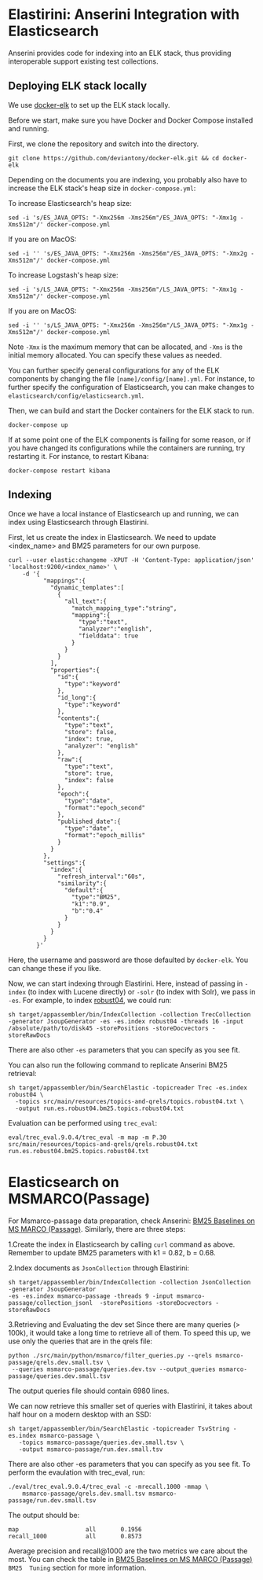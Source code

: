 # Elastirini: Anserini Integration with Elasticsearch

Anserini provides code for indexing into an ELK stack, thus providing interoperable support existing test collections.

## Deploying ELK stack locally

We use [docker-elk](https://github.com/deviantony/docker-elk) to set up the ELK stack locally.

Before we start, make sure you have Docker and Docker Compose installed and running.

First, we clone the repository and switch into the directory.

```
git clone https://github.com/deviantony/docker-elk.git && cd docker-elk
```

Depending on the documents you are indexing, you probably also have to increase the ELK stack's heap size in `docker-compose.yml`:

To increase Elasticsearch's heap size:

```
sed -i 's/ES_JAVA_OPTS: "-Xmx256m -Xms256m"/ES_JAVA_OPTS: "-Xmx1g -Xms512m"/' docker-compose.yml
```

If you are on MacOS:

```
sed -i '' 's/ES_JAVA_OPTS: "-Xmx256m -Xms256m"/ES_JAVA_OPTS: "-Xmx2g -Xms512m"/' docker-compose.yml
```

To increase Logstash's heap size:

```
sed -i 's/LS_JAVA_OPTS: "-Xmx256m -Xms256m"/LS_JAVA_OPTS: "-Xmx1g -Xms512m"/' docker-compose.yml
```

If you are on MacOS:

```
sed -i '' 's/LS_JAVA_OPTS: "-Xmx256m -Xms256m"/LS_JAVA_OPTS: "-Xmx1g -Xms512m"/' docker-compose.yml
```

Note `-Xmx` is the maximum memory that can be allocated, and `-Xms` is the initial memory allocated. You can specify these values as needed.

You can further specify general configurations for any of the ELK components by changing the file `[name]/config/[name].yml`. For instance, to further specify the configuration of Elasticsearch, you can make changes to `elasticsearch/config/elasticsearch.yml`.

Then, we can build and start the Docker containers for the ELK stack to run.

`docker-compose up`

If at some point one of the ELK components is failing for some reason, or if you have changed its configurations while the containers are running, try restarting it. For instance, to restart Kibana:

`docker-compose restart kibana`

## Indexing

Once we have a local instance of Elasticsearch up and running, we can index using Elasticsearch through Elastirini.

First, let us create the index in Elasticsearch. We need to update <index_name> and BM25 parameters for our own purpose.

```
curl --user elastic:changeme -XPUT -H 'Content-Type: application/json' 'localhost:9200/<index_name>' \
    -d '{
          "mappings":{
            "dynamic_templates":[
              {
                "all_text":{
                  "match_mapping_type":"string",
                  "mapping":{
                    "type":"text",
                    "analyzer":"english",
                    "fielddata": true
                  }
                }
              }
            ],
            "properties":{
              "id":{
                "type":"keyword"
              },
              "id_long":{
                "type":"keyword"
              },
              "contents":{
                "type":"text",
                "store": false,
                "index": true,
                "analyzer": "english"
              },
              "raw":{
                "type":"text",
                "store": true,
                "index": false
              },
              "epoch":{
                "type":"date",
                "format":"epoch_second"
              },
              "published_date":{
                "type":"date",
                "format":"epoch_millis"
              }
            }
          },
          "settings":{
            "index":{
              "refresh_interval":"60s",
              "similarity":{
                "default":{
                  "type":"BM25",
                  "k1":"0.9",
                  "b":"0.4"
                }
              }
            }
          }
        }'
```

Here, the username and password are those defaulted by `docker-elk`. You can change these if you like.

Now, we can start indexing through Elastirini. Here, instead of passing in `-index` (to index with Lucene directly) or `-solr` (to index with Solr), we pass in `-es`. For example, to index [robust04](https://github.com/castorini/anserini/blob/master/docs/regressions-robust04.md), we could run:

```
sh target/appassembler/bin/IndexCollection -collection TrecCollection -generator JsoupGenerator -es -es.index robust04 -threads 16 -input /absolute/path/to/disk45 -storePositions -storeDocvectors -storeRawDocs
```

There are also other `-es` parameters that you can specify as you see fit.

You can also run the following command to replicate Anserini BM25 retrieval:

```
sh target/appassembler/bin/SearchElastic -topicreader Trec -es.index robust04 \
  -topics src/main/resources/topics-and-qrels/topics.robust04.txt \
  -output run.es.robust04.bm25.topics.robust04.txt
```

Evaluation can be performed using `trec_eval`:

```
eval/trec_eval.9.0.4/trec_eval -m map -m P.30 src/main/resources/topics-and-qrels/qrels.robust04.txt run.es.robust04.bm25.topics.robust04.txt
```
# Elasticsearch on MSMARCO(Passage)
For Msmarco-passage data preparation, check Anserini: [BM25 Baselines on MS MARCO (Passage)](https://github.com/castorini/anserini/blob/master/docs/experiments-msmarco-passage.md). Similarly, there are three steps:

1.Create the index in Elasticsearch by calling `curl` command as above. Remember to update BM25 parameters with k1 = 0.82, b = 0.68.

2.Index documents as `JsonCollection` through Elastirini:
```
sh target/appassembler/bin/IndexCollection -collection JsonCollection -generator JsoupGenerator 
-es -es.index msmarco-passage -threads 9 -input msmarco-passage/collection_jsonl  -storePositions -storeDocvectors -storeRawDocs
```
3.Retrieving and Evaluating the dev set
Since there are many queries (> 100k), it would take a long time to retrieve all of them. To speed this up, we use only the queries that are in the qrels file:
```
python ./src/main/python/msmarco/filter_queries.py --qrels msmarco-passage/qrels.dev.small.tsv \
 --queries msmarco-passage/queries.dev.tsv --output_queries msmarco-passage/queries.dev.small.tsv
```
The output queries file should contain 6980 lines.

We can now retrieve this smaller set of queries with Elastirini, it takes about half hour on a modern desktop with an SSD:
```
sh target/appassembler/bin/SearchElastic -topicreader TsvString -es.index msmarco-passage \
   -topics msmarco-passage/queries.dev.small.tsv \
   -output msmarco-passage/run.dev.small.tsv
```
There are also other -es parameters that you can specify as you see fit.
To perform the evaulation with trec_eval, run:
```
./eval/trec_eval.9.0.4/trec_eval -c -mrecall.1000 -mmap \
    msmarco-passage/qrels.dev.small.tsv msmarco-passage/run.dev.small.tsv 
```
The output should be:
```
map                   all       0.1956
recall_1000           all       0.8573
```
Average precision and recall@1000 are the two metrics we care about the most. You can check the table in [BM25 Baselines on MS MARCO (Passage)](https://github.com/castorini/anserini/blob/master/docs/experiments-msmarco-passage.md) `BM25  Tuning` section for more information.
